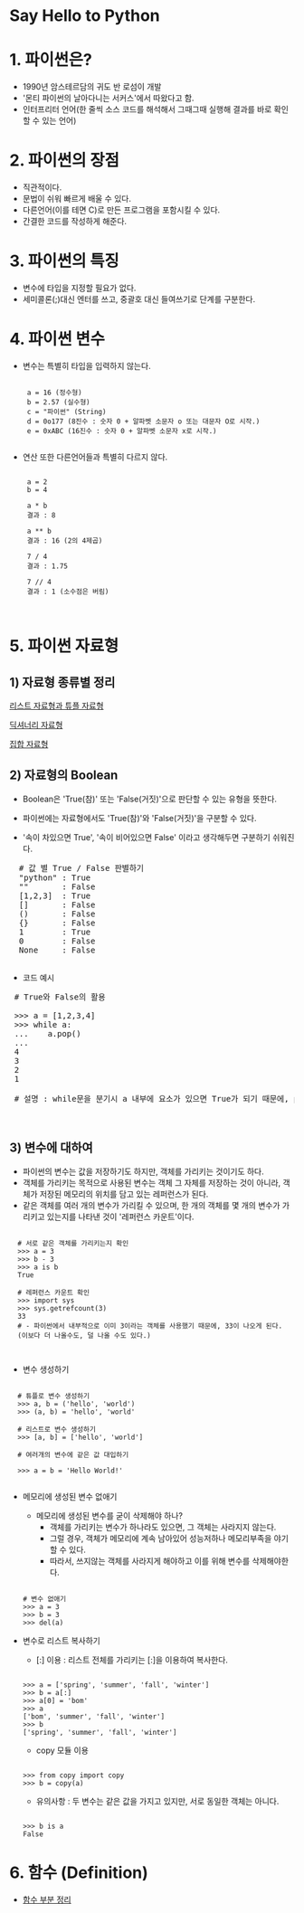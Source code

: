 Say Hello to Python
===================

# 1. 파이썬은?

 - 1990년 암스테르담의 귀도 반 로섬이 개발
 - '몬티 파이썬의 날아다니는 서커스'에서 따왔다고 함.
 - 인터프리터 언어(한 줄씩 소스 코드를 해석해서 그때그때 실행해 결과를 바로 확인할 수 있는 언어)


# 2. 파이썬의 장점

 - 직관적이다.
 - 문법이 쉬워 빠르게 배울 수 있다.
 - 다른언어(이를 테면 C)로 만든 프로그램을 포함시킬 수 있다.
 - 간결한 코드를 작성하게 해준다.

# 3. 파이썬의 특징

 - 변수에 타입을 지정할 필요가 없다.
 - 세미콜론(;)대신 엔터를 쓰고, 중괄호 대신 들여쓰기로 단계를 구분한다.

# 4. 파이썬 변수

 - 변수는 특별히 타입을 입력하지 않는다.
    <pre><code>
    a = 16 (정수형)
    b = 2.57 (실수형)
    c = "파이썬" (String)
    d = 0o177 (8진수 : 숫자 0 + 알파벳 소문자 o 또는 대문자 O로 시작.)
    e = 0xABC (16진수 : 숫자 0 + 알파벳 소문자 x로 시작.)
    </code></pre>

 - 연산 또한 다른언어들과 특별히 다르지 않다.
    <pre><code>
    a = 2
    b = 4
    
    a * b
    결과 : 8
    
    a ** b
    결과 : 16 (2의 4제곱)

    7 / 4
    결과 : 1.75
    
    7 // 4
    결과 : 1 (소수점은 버림)

    </code></pre>

# 5. 파이썬 자료형 

## 1) 자료형 종류별 정리

[리스트 자료형과 튜플 자료형](https://github.com/pleasantlife/SayHelloToPython/blob/master/python_list_and_tuple.md)

[딕셔너리 자료형](https://github.com/pleasantlife/SayHelloToPython/blob/master/python_dictionary.md)

[집합 자료형](https://github.com/pleasantlife/SayHelloToPython/blob/master/python_set_type.md)    

## 2) 자료형의 Boolean

 - Boolean은 'True(참)' 또는 'False(거짓)'으로 판단할 수 있는 유형을 뜻한다.

 - 파이썬에는 자료형에서도 'True(참)'와 'False(거짓)'을 구분할 수 있다.
 - '속이 차있으면 True', '속이 비어있으면 False' 이라고 생각해두면 구분하기 쉬워진다.

  <pre>
  # 값 별 True / False 판별하기
  "python" : True
  ""       : False
  [1,2,3]  : True
  []       : False
  ()       : False
  {}       : False
  1        : True
  0        : False
  None     : False
  </pre>

 - 코드 예시

 <pre>
 # True와 False의 활용
 
 >>> a = [1,2,3,4]
 >>> while a:
 ...    a.pop()
 ...
 4
 3
 2
 1
 
 # 설명 : while문을 분기시 a 내부에 요소가 있으면 True가 되기 때문에, pop()이 실행된 후 다시 while문으로 돌아간다. 이 과정을 a 내부에 요소가 없을때까지 반복하게 되고, 요소가 없을 때 while문을 빠져나온다.  

 </pre>

 ## 3) 변수에 대하여

  - 파이썬의 변수는 값을 저장하기도 하지만, 객체를 가리키는 것이기도 하다.
  - 객체를 가리키는 목적으로 사용된 변수는 객체 그 자체를 저장하는 것이 아니라, 객체가 저장된 메모리의 위치를 담고 있는 레퍼런스가 된다.
  - 같은 객체를 여러 개의 변수가 가리킬 수 있으며, 한 개의 객체를 몇 개의 변수가 가리키고 있는지를 나타낸 것이 '레퍼런스 카운트'이다.

  <pre><code>
  # 서로 같은 객체를 가리키는지 확인
  >>> a = 3
  >>> b - 3
  >>> a is b
  True

  # 레퍼런스 카운트 확인
  >>> import sys
  >>> sys.getrefcount(3)
  33
  # - 파이썬에서 내부적으로 이미 3이라는 객체를 사용했기 때문에, 33이 나오게 된다.
  (이보다 더 나올수도, 덜 나올 수도 있다.)

  </code></pre>

 - 변수 생성하기

  <pre><code>
  # 튜플로 변수 생성하기
  >>> a, b = ('hello', 'world')
  >>> (a, b) = 'hello', 'world'

  # 리스트로 변수 생성하기
  >>> [a, b] = ['hello', 'world']
  
  # 여러개의 변수에 같은 값 대입하기

  >>> a = b = 'Hello World!'
  </code></pre>

- 메모리에 생성된 변수 없애기
 
  - 메모리에 생성된 변수를 굳이 삭제해야 하나?
    -  객체를 가리키는 변수가 하나라도 있으면, 그 객체는 사라지지 않는다.
    -  그럴 경우, 객체가 메모리에 계속 남아있어 성능저하나 메모리부족을 야기할 수 있다.
    -  따라서, 쓰지않는 객체를 사라지게 해야하고 이를 위해 변수를 삭제해야한다.

  <pre><code>
  # 변수 없애기
  >>> a = 3
  >>> b = 3
  >>> del(a)
  </code></pre>

- 변수로 리스트 복사하기

  - [:] 이용 : 리스트 전체를 가리키는 [:]을 이용하여 복사한다.

  <pre><code>
  >>> a = ['spring', 'summer', 'fall', 'winter']
  >>> b = a[:]
  >>> a[0] = 'bom'
  >>> a
  ['bom', 'summer', 'fall', 'winter']
  >>> b
  ['spring', 'summer', 'fall', 'winter']
  </code></pre>

  - copy 모듈 이용

  <pre><code>
  >>> from copy import copy
  >>> b = copy(a)
  </code></pre>

  - 유의사항 : 두 변수는 같은 값을 가지고 있지만, 서로 동일한 객체는 아니다.

  <pre><code>
  >>> b is a
  False
  </code></pre> 

# 6. 함수 (Definition)

  - [함수 부분 정리](https://github.com/pleasantlife/SayHelloToPython/blob/master/python_definition.md)

 



